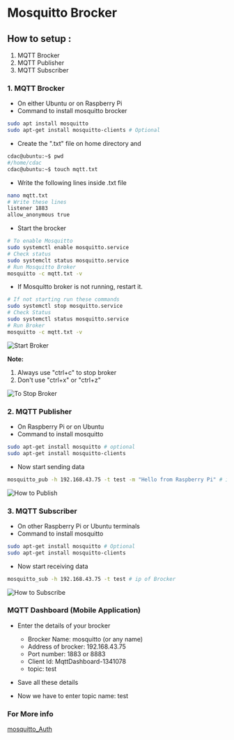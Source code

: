 # Mosquitto Brocker

## How to setup :
1. MQTT Brocker
2. MQTT Publisher
3. MQTT Subscriber

### 1. MQTT Brocker
- On either Ubuntu or on Raspberry Pi
- Command to install mosquitto brocker

```bash
sudo apt install mosquitto
sudo apt-get install mosquitto-clients # Optional
```
- Create the ".txt" file on home directory and 

```bash
cdac@ubuntu:~$ pwd
#/home/cdac
cdac@ubuntu:~$ touch mqtt.txt
```
- Write the following lines inside .txt file

```bash
nano mqtt.txt
# Write these lines 
listener 1883
allow_anonymous true
```

- Start the brocker

```bash 
# To enable Mosquitto 
sudo systemctl enable mosquitto.service
# Check status
sudo systemclt status mosquitto.service
# Run Mosquitto Broker
mosquitto -c mqtt.txt -v 
```

- If Mosquitto broker is not running, restart it.

```bash
# If not starting run these commands
sudo systemctl stop mosquitto.service
# Check Status
sudo systemctl status mosquitto.service
# Run Broker
mosquitto -c mqtt.txt -v
```
![Start Broker](https://tinypic.host/images/2022/08/04/Screenshot-from-2022-08-04-10-34-33.png "How to start Broker")

**Note:** 
1. Always use "ctrl+c" to stop broker
2. Don't use "ctrl+x" or "ctrl+z" 

![To Stop Broker](https://tinypic.host/images/2022/08/04/Screenshot-from-2022-08-04-11-15-45.png)

### 2. MQTT Publisher
- On Raspberry Pi or on Ubuntu
- Command to install mosquitto 

```bash
sudo apt-get install mosquitto # optional
sudo apt-get install mosquitto-clients
```
- Now start sending data 

```bash 
mosquitto_pub -h 192.168.43.75 -t test -m "Hello from Raspberry Pi" # ip of brocker
```
![How to Publish](https://tinypic.host/images/2022/08/04/Screenshot-from-2022-08-04-11-32-20.png)

### 3. MQTT Subscriber
- On other Raspberry Pi or Ubuntu terminals
- Command to install mosquitto 

```bash
sudo apt-get install mosquitto # Optional
sudo apt-get install mosquitto-clients
```
- Now start receiving data 

```bash
mosquitto_sub -h 192.168.43.75 -t test # ip of Brocker
```

![How to Subscribe](https://tinypic.host/images/2022/08/04/Screenshot-from-2022-08-04-11-26-43.png)

### MQTT Dashboard (Mobile Application)
- Enter the details of your brocker
  - Brocker Name: mosquitto (or any name)
  - Address of brocker: 192.168.43.75
  - Port number: 1883 or 8883
  - Client Id: MqttDashboard-1341078
  - topic: test

- Save all these details
- Now we have to enter topic name: test

### For More info 
[mosquitto_Auth](https://mosquitto.org/documentation/authentication-methods/)

